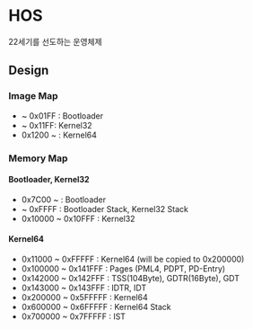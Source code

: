# HOS
22세기를 선도하는 운영체제

## Design
### Image Map
* ~ 0x01FF : Bootloader
* ~ 0x11FF: Kernel32
* 0x1200 ~ : Kernel64

### Memory Map
#### Bootloader, Kernel32
* 0x7C00 ~ : Bootloader
* ~ 0xFFFF : Bootloader Stack, Kernel32 Stack
* 0x10000 ~ 0x10FFF : Kernel32

#### Kernel64
* 0x11000 ~ 0xFFFFF : Kernel64 (will be copied to 0x200000)
* 0x100000 ~ 0x141FFF : Pages (PML4, PDPT, PD-Entry)
* 0x142000 ~ 0x142FFF : TSS(104Byte), GDTR(16Byte), GDT
* 0x143000 ~ 0x143FFF : IDTR, IDT
* 0x200000 ~ 0x5FFFFF : Kernel64
* 0x600000 ~ 0x6FFFFF : Kernel64 Stack
* 0x700000 ~ 0x7FFFFF : IST